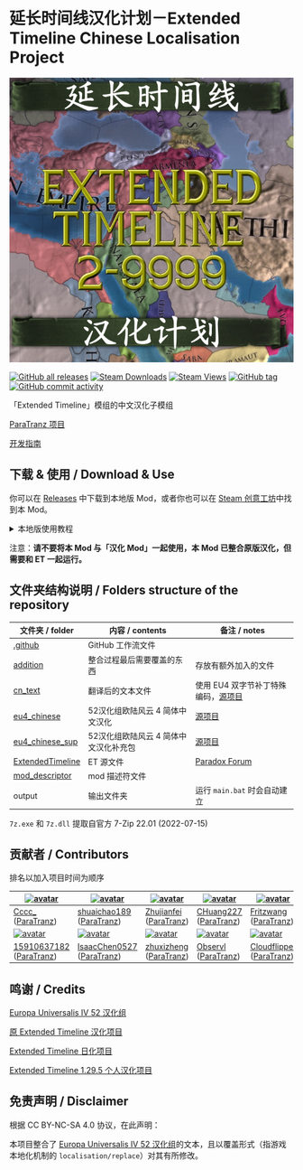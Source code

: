 # 延长时间线汉化计划－Extended Timeline Chinese Localisation Project

[![thumbnail](thumbnail.png)](https://paratranz.cn/projects/5342)

[![GitHub all releases](https://img.shields.io/github/downloads/Cccc-owo/Extended-Timeline-Chinese-Localisation-Project/total?label=GitHub%20downloads&style=flat-square)](https://github.com/Cccc-owo/Extended-Timeline-Chinese-Localisation-Project/releases)
[![Steam Downloads](https://img.shields.io/steam/downloads/2897275182?label=steam%20downloads&style=flat-square)](https://steamcommunity.com/sharedfiles/filedetails/?id=2897275182)
[![Steam Views](https://img.shields.io/steam/views/2897275182?label=Steam%20views&style=flat-square)](https://steamcommunity.com/sharedfiles/filedetails/?id=2897275182)
[![GitHub tag](https://img.shields.io/github/v/release/Cccc-owo/Extended-Timeline-Chinese-Localisation-Project?style=flat-square)](https://github.com/Cccc-owo/Extended-Timeline-Chinese-Localisation-Project/tags)
[![GitHub commit activity](https://img.shields.io/github/commit-activity/m/Cccc-owo/Extended-Timeline-Chinese-Localisation-Project?style=flat-square)](https://github.com/Cccc-owo/Extended-Timeline-Chinese-Localisation-Project/graphs/commit-activity)

「Extended Timeline」模组的中文汉化子模组

[ParaTranz 项目](https://paratranz.cn/projects/5342/)

[开发指南](DEV.md)

## 下载 & 使用 / Download & Use

你可以在 [Releases](https://github.com/Cccc-owo/Extended-Timeline-Chinese-Localisation-Project/releases) 中下载到本地版 Mod，或者你也可以在 [Steam 创意工坊](https://steamcommunity.com/sharedfiles/filedetails/?id=2897275182)中找到本 Mod。

<details><summary>本地版使用教程</summary>

~~下载 [Releases](https://github.com/Cccc-owo/Extended-Timeline-Chinese-Localisation-Project/releases/latest) 中的 ```mod.zip```，原样解压 ```mod.zip``` 至 ```文档 > Paradox Interactive > Europa Universalis IV > mod``` 目录下。打开启动器 ```dowser.exe```（正版玩家直接启动游戏相当于打开启动器），在**边栏**的**播放集**一页中，点击右上角的**添加更多 MOD**，将本模组加入播放集。接着确保本模组启用的情况下，关闭其他不兼容的模组（如原版汉化模组、Extended Timeline及其他修改较大的模组），返回主页开始游戏即可。~~

等待更新...

</details>

注意：**请不要将本 Mod 与「汉化 Mod」一起使用，本 Mod 已整合原版汉化，但需要和 ET 一起运行。**

## 文件夹结构说明 / Folders structure of the repository

|文件夹 / folder|内容 / contents|备注 / notes|
|--------------|---------------|-----------|
|[.github](.github)|GitHub 工作流文件||
|[addition](addition)|整合过程最后需要覆盖的东西|存放有额外加入的文件|
|[cn_text](cn_text)|翻译后的文本文件|使用 EU4 双字节补丁特殊编码，[源项目](https://paratranz.cn/projects/5342/)|
|[eu4_chinese](eu4_chinese)|52汉化组欧陆风云 4 简体中文汉化|[源项目](https://paratranz.cn/projects/2)|
|[eu4_chinese_sup](eu4_chinese_sup)|52汉化组欧陆风云 4 简体中文汉化补充包|[源项目](https://paratranz.cn/projects/2)|
|[ExtendedTimeline](ExtendedTimeline)|ET 源文件|[Paradox Forum](https://forum.paradoxplaza.com/forum/threads/mod-extended-timeline.740866/)|
|[mod_descriptor](mod_descriptor)|mod 描述符文件||
|output|输出文件夹|运行 ```main.bat``` 时会自动建立|

```7z.exe``` 和 ```7z.dll``` 提取自官方 7-Zip 22.01 (2022-07-15)

## 贡献者 / Contributors

排名以加入项目时间为顺序

|[![avatar](https://avatars.githubusercontent.com/u/47687154?v=4)](https://github.com/Cccc-owo)|[![avatar](https://avatars.githubusercontent.com/u/38562980?v=4)](https://github.com/shuaichao189)|[![avatar](https://avatars.githubusercontent.com/u/98221113?v=4)](https://github.com/Zhujianfei1)|[![avatar](https://avatars.githubusercontent.com/u/54112189?v=4)](https://github.com/CHuang227)|[![avatar](https://avatars.githubusercontent.com/u/122777315?v=4)](https://github.com/Fritzwang)|
|---------------------------------------------------------------------|---------------------------------------------------------------------|---------------------------------------------------------------------|---------------------------------------------------------------------|---------------------------------------------------------------------|
|[Cccc_](https://github.com/Cccc-owo) ([ParaTranz](https://paratranz.cn/users/23550/profile))|[shuaichao189](https://github.com/shuaichao189) ([ParaTranz](https://paratranz.cn/users/7232/profile))|[Zhujianfei](https://github.com/Zhujianfei1) ([ParaTranz](https://paratranz.cn/users/26954/profile))|[CHuang227](https://github.com/CHuang227) ([ParaTranz](https://paratranz.cn/users/32894/profile))|[Fritzwang](https://github.com/Fritzwang) ([ParaTranz](https://paratranz.cn/users/37160/profile))
|[![avatar](https://avatars.githubusercontent.com/u/122958141?v=4)](https://github.com/15910637182)|[![avatar](https://avatars.githubusercontent.com/u/41335976?v=4)](https://github.com/IsaacChen0527)|[![avatar](https://avatars.githubusercontent.com/u/79087199?v=4)](https://github.com/zhuxizheng)|[![avatar](https://avatars.githubusercontent.com/u/63183098?v=4)](https://github.com/Observl)|[![avatar](https://avatars.githubusercontent.com/u/123280088?v=4)](https://github.com/Cloudflipper)|
|[15910637182](https://github.com/15910637182) ([ParaTranz](https://paratranz.cn/users/37197/profile))|[IsaacChen0527](https://github.com/IsaacChen0527) ([ParaTranz](https://paratranz.cn/users/37202/profile))|[zhuxizheng](https://github.com/zhuxizheng) ([ParaTranz](https://paratranz.cn/users/20486/profile))|[Observl](https://github.com/Observl) ([ParaTranz](https://paratranz.cn/users/37218/profile))|[Cloudflipper](https://github.com/Cloudflipper) ([ParaTranz](https://paratranz.cn/users/37269/profile))|

## 鸣谢 / Credits

[Europa Universalis IV 52 汉化组](https://paratranz.cn/projects/2)

[原 Extended Timeline 汉化项目](https://paratranz.cn/projects/32)

[Extended Timeline 日化项目](https://paratranz.cn/projects/148)

[Extended Timeline 1.29.5 个人汉化项目](https://paratranz.cn/projects/881)

## 免责声明 / Disclaimer

根据 CC BY-NC-SA 4.0 协议，在此声明：

本项目整合了 [Europa Universalis IV 52 汉化组](https://paratranz.cn/projects/2)的文本，且以覆盖形式（指游戏本地化机制的 ```localisation/replace```）对其有所修改。
